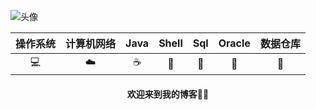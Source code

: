  ![头像](https://github.com/zhuyufeng0809/Picture/blob/master/HeadSculpture.jpeg?raw=true?center)

| 操作系统 | 计算机网络 | Java | Shell | Sql | Oracle | 数据仓库 |
| :-: | :-: | :-: | :-: | :-: | :-: | :-: | 
| 💻 | ☁️ | ☕️ | 🍔 | 🔦 | 💾 | 🎨 |

#### <center>欢迎来到我的博客🤨🤨</center>
